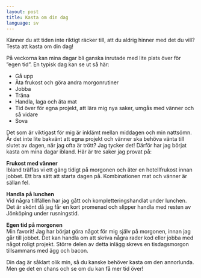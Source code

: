 ```yaml
---
layout: post
title: Kasta om din dag
language: sv
---
```


Känner du att tiden inte riktigt räcker till, att du aldrig hinner med det du vill? Testa att kasta om din dag!

På veckorna kan mina dagar bli ganska inrutade med lite plats över för ”egen tid”. En typisk dag kan se ut så här:

* Gå upp
* Äta frukost och göra andra morgonrutiner
* Jobba
* Träna
* Handla, laga och äta mat
* Tid över för egna projekt, att lära mig nya saker, umgås med vänner och så vidare
* Sova

Det som är viktigast för mig är inklämt mellan middagen och min nattsömn. Är det inte lite bakvänt att egna projekt och vänner ska behöva vänta till slutet av dagen, när jag ofta är trött? Jag tycker det! Därför har jag börjat kasta om mina dagar ibland. Här är tre saker jag provat på:

**Frukost med vänner**<br />
Ibland träffas vi ett gäng tidigt på morgonen och äter en hotellfrukost innan jobbet. Ett bra sätt att starta dagen på. Kombinationen mat och vänner är sällan fel.

**Handla på lunchen**<br />
Vid några tillfällen har jag gått och kompletteringshandlat under lunchen. Det är skönt då jag får en kort promenad och slipper handla med resten av Jönköping under rusningstid.

**Egen tid på morgonen**<br />
Min favorit! Jag har börjat göra något för mig själv på morgonen, innan jag går till jobbet. Det kan handla om att skriva några rader kod eller jobba med något roligt projekt. Större delen av detta inlägg skrevs en tisdagsmorgon tillsammans med ägg och bacon.

Din dag är såklart olik min, så du kanske behöver kasta om den annorlunda. Men ge det en chans och se om du kan få mer tid över!
